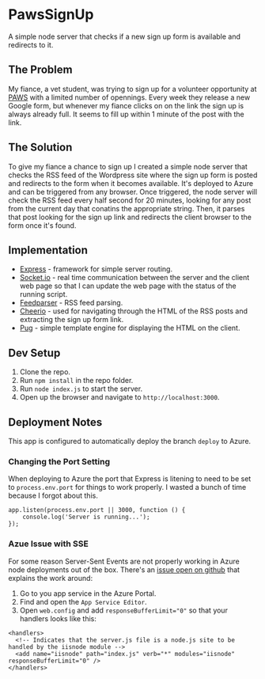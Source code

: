 # PawsSignUp
A simple node server that checks if a new sign up form is available and redirects to it.

## The Problem
My fiance, a vet student, was trying to sign up for a volunteer opportunity at [PAWS](https://phillypaws.org/) with a limited number of opennings. Every week they release a new Google form, but whenever my fiance clicks on on the link the sign up is always already full. It seems to fill up within 1 minute of the post with the link. 

## The Solution
To give my fiance a chance to sign up I created a simple node server that checks the RSS feed of the Wordpress site where the sign up form is posted and redirects to the form when it becomes available. It's deployed to Azure and can be triggered from any browser. Once triggered, the node server will check the RSS feed every half second for 20 minutes, looking for any post from the current day that conatins the appropriate string. Then, it parses that post looking for the sign up link and redirects the client browser to the form once it's found.

## Implementation
- [Express](https://github.com/expressjs/express) - framework for simple server routing.
- [Socket.io](https://github.com/socketio/socket.io) - real time communication between the server and the client web page so that I can update the web page with the status of the running script.
- [Feedparser](https://github.com/danmactough/node-feedparser) - RSS feed parsing.
- [Cheerio](https://github.com/cheeriojs/cheerio) - used for navigating through the HTML of the RSS posts and extracting the sign up form link.
- [Pug](https://github.com/pugjs/pug) - simple template engine for displaying the HTML on the client.

## Dev Setup
1. Clone the repo.
1. Run `npm install` in the repo folder.
1. Run `node index.js` to start the server.
1. Open up the browser and navigate to `http://localhost:3000`.

## Deployment Notes
This app is configured to automatically deploy the branch `deploy` to Azure.
### Changing the Port Setting
When deploying to Azure the port that Express is litening to need to be set to `process.env.port` for things to work properly. I wasted a bunch of time because I forgot about this.
```
app.listen(process.env.port || 3000, function () {
    console.log('Server is running...');
});
```
### Azue Issue with SSE
For some reason Server-Sent Events are not properly working in Azure node deployments out of the box. There's an [issue open on github](https://github.com/sbarski/dashing.net/issues/14) that explains the work around:
1. Go to you app service in the Azure Portal. 
1. Find and open the `App Service Editor`.
1. Open `web.config` and add `responseBufferLimit="0"` so that your handlers looks like this:
```
<handlers>
  <!-- Indicates that the server.js file is a node.js site to be handled by the iisnode module -->
  <add name="iisnode" path="index.js" verb="*" modules="iisnode" responseBufferLimit="0" />
</handlers>
```
